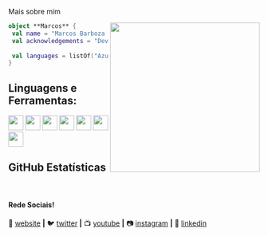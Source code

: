 Mais sobre mim

<img align="right" width="300" src="https://i2.wp.com/allhtaccess.info/wp-content/uploads/2018/03/programming.gif?fit=1281%2C716&ssl=1" />

```kotlin
object **Marcos** {
 val name = "Marcos Barboza Silva Júnior"
 val acknowledgements = "DevOps/Cloud Engineering"
 
 val languages = listOf("Azure Cloud", "AWS", "Terraform", "Docker", "Python") 
}
```

## **Linguagens e Ferramentas:**  

<code><img height="30" src="https://static-00.iconduck.com/assets.00/file-type-terraform-icon-1821x2048-mbxeegff.png"></code>
<code><img height="30" src="https://static-00.iconduck.com/assets.00/aws-icon-2048x2048-274bm1xi.png"></code>
<code><img height="30" src="https://static-00.iconduck.com/assets.00/google-cloud-icon-2048x1646-7admxejz.png"></code>
<code><img height="30" src="https://arunpotti.files.wordpress.com/2021/12/microsoft_azure.svg_.png"></code>
<code><img height="30" src="https://cdn-icons-png.flaticon.com/512/5969/5969059.png"></code>
<code><img height="30" src="https://levelupla.io/wp-content/uploads/2020/05/ansiblelogo.png"></code>
<code><img height="30" src="https://upload.wikimedia.org/wikipedia/commons/thumb/c/c3/Python-logo-notext.svg/1869px-Python-logo-notext.svg.png"></code>


## **GitHub Estatísticas**

[website]: https://codedev.ga/
[twitter]: https://twitter.com/SEUTWITTER
[youtube]: https://www.youtube.com/user/SEUYOUTUBE/
[instagram]: https://www.instagram.com/SEUINSTAGRAM/
[linkedin]: https://www.linkedin.com/in/SEULINKEDIN/
<br>

#### Rede Sociais!

🏡 [website][website] **|** 
🐦 [twitter][twitter] **|** 
📺 [youtube][youtube] **|** 
📷 [instagram][instagram] **|** 
👔 [linkedin][linkedin]
